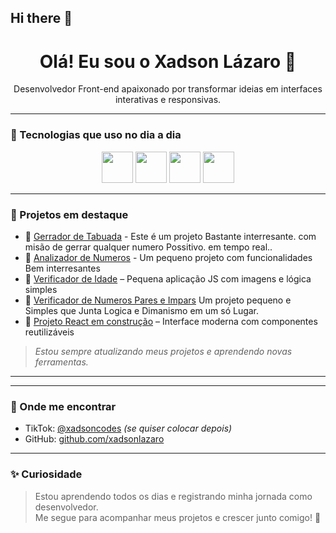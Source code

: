 ## Hi there 👋

<!--
**xadsonlazaro/xadsonlazaro** is a ✨ _special_ ✨ repository because its `README.md` (this file) appears on your GitHub profile.

Here are some ideas to get you started:

- 🔭 I’m currently working on ...
- 🌱 I’m currently learning ...
- 👯 I’m looking to collaborate on ...
- 🤔 I’m looking for help with ...
- 💬 Ask me about ...
- 📫 How to reach me: ...
- 😄 Pronouns: ...
- ⚡ Fun fact: ...
-->
<h1 align="center">Olá! Eu sou o Xadson Lázaro 👋</h1>

<p align="center">
  Desenvolvedor Front-end apaixonado por transformar ideias em interfaces interativas e responsivas.
</p>

---

### 🚀 Tecnologias que uso no dia a dia

<div align="center">
  <img src="https://cdn.jsdelivr.net/gh/devicons/devicon/icons/javascript/javascript-original.svg" width="50" />
  <img src="https://cdn.jsdelivr.net/gh/devicons/devicon/icons/html5/html5-original.svg" width="50" />
  <img src="https://cdn.jsdelivr.net/gh/devicons/devicon/icons/css3/css3-original.svg" width="50" />
  <img src="https://cdn.jsdelivr.net/gh/devicons/devicon/icons/react/react-original.svg" width="50" />
</div>

---

### 📌 Projetos em destaque
- 🔹 [Gerrador de Tabuada](https://github.com/xadsonlazaro/Gerrador-de-Tabuada) - Este é um projeto Bastante interresante. com misão de gerrar qualquer numero Possitivo. em tempo real..
- 🔹 [Analizador de Numeros](https://github.com/xadsonlazaro/Analizador-de-numeros) - Um pequeno projeto com funcionalidades Bem interresantes  
- 🔹 [Verificador de Idade](https://github.com/xadsonlazaro/verificador-de-idade) – Pequena aplicação JS com imagens e lógica simples
- 🔹 [Verificador de Numeros Pares e Impars](http://githunb.com/xadsonlazaro/verificador-de-numeros-Pars-e-Impars) Um projeto pequeno e Simples que Junta Logica e Dimanismo em um só Lugar.
- 🔹 [Projeto React em construção](https://github.com/xadsonlazaro) – Interface moderna com componentes reutilizáveis
  

> *Estou sempre atualizando meus projetos e aprendendo novas ferramentas.*

---

---

### 📲 Onde me encontrar

- TikTok: [@xadsoncodes](https://tiktok.com/@xadsonlazaro) *(se quiser colocar depois)*
- GitHub: [github.com/xadsonlazaro](https://github.com/xadsonlazaro)

---

### ✨ Curiosidade

> Estou aprendendo todos os dias e registrando minha jornada como desenvolvedor.  
> Me segue para acompanhar meus projetos e crescer junto comigo! 🚀
>
> 
